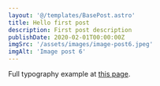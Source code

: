```yaml
---
layout: '@/templates/BasePost.astro'
title: Hello first post
description: First post description
publishDate: 2020-02-01T00:00:00Z
imgSrc: '/assets/images/image-post6.jpeg'
imgAlt: 'Image post 6'
---
```


Full typography example at [this page](./sixth-post).
